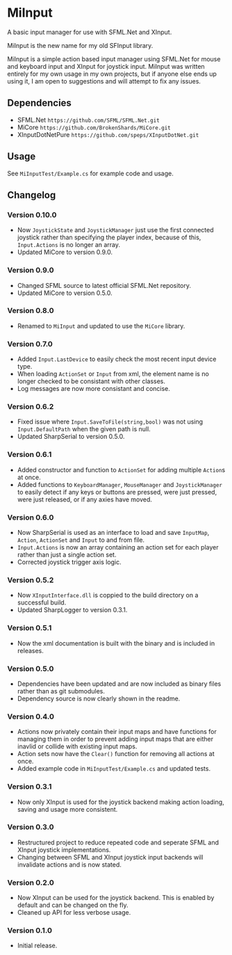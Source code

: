 # MiInput
A basic input manager for use with SFML.Net and XInput.

MiInput is the new name for my old SFInput library.

MiInput is a simple action based input manager using SFML.Net for mouse and keyboard input and 
XInput for joystick input. MiInput was written entirely for my own usage in my own projects, but 
if anyone else ends up using it, I am open to suggestions and will attempt to fix any issues.

## Dependencies
- SFML.Net `https://github.com/SFML/SFML.Net.git`
- MiCore `https://github.com/BrokenShards/MiCore.git`
- XInputDotNetPure `https://github.com/speps/XInputDotNet.git`

## Usage
See `MiInputTest/Example.cs` for example code and usage.

## Changelog

### Version 0.10.0
- Now `JoystickState` and `JoystickManager` just use the first connected joystick rather than 
  specifying the player index, because of this, `Input.Actions` is no longer an array.
- Updated MiCore to version 0.9.0.

### Version 0.9.0
- Changed SFML source to latest official SFML.Net repository.
- Updated MiCore to version 0.5.0.

### Version 0.8.0
- Renamed to `MiInput` and updated to use the `MiCore` library.

### Version 0.7.0
- Added `Input.LastDevice` to easily check the most recent input device type.
- When loading `ActionSet` or `Input` from xml, the element name is no longer checked to be
  consistant with other classes.
- Log messages are now more consistant and concise.

### Version 0.6.2
- Fixed issue where `Input.SaveToFile(string,bool)` was not using `Input.DefaultPath` when the
  given path is null.
- Updated SharpSerial to version 0.5.0.

### Version 0.6.1
- Added constructor and function to `ActionSet` for adding multiple `Action`s at once.
- Added functions to `KeyboardManager`, `MouseManager` and `JoystickManager` to easily detect if
  any keys or buttons are pressed, were just pressed, were just released, or if any axies have
  moved.

### Version 0.6.0
- Now SharpSerial is used as an interface to load and save `InputMap`, `Action`, `ActionSet` and 
  `Input` to and from file.
- `Input.Actions` is now an array containing an action set for each player rather than just a 
  single action set.
- Corrected joystick trigger axis logic.

### Version 0.5.2
- Now `XInputInterface.dll` is coppied to the build directory on a successful build.
- Updated SharpLogger to version 0.3.1.

### Version 0.5.1
- Now the xml documentation is built with the binary and is included in releases.

### Version 0.5.0
- Dependencies have been updated and are now included as binary files rather than as git submodules.
- Dependency source is now clearly shown in the readme.

### Version 0.4.0
- Actions now privately contain their input maps and have functions for managing them in order to 
  prevent adding input maps that are either inavlid or collide with existing input maps.
- Action sets now have the `Clear()` function for removing all actions at once.
- Added example code in `MiInputTest/Example.cs` and updated tests.

### Version 0.3.1
- Now only XInput is used for the joystick backend making action loading, saving and usage more 
  consistent.

### Version 0.3.0
- Restructured project to reduce repeated code and seperate SFML and XInput joystick 
  implementations.
- Changing between SFML and XInput joystick input backends will invalidate actions and is now 
  stated.

### Version 0.2.0
- Now XInput can be used for the joystick backend. This is enabled by default and can be changed 
  on the fly.
- Cleaned up API for less verbose usage.

### Version 0.1.0
- Initial release.
